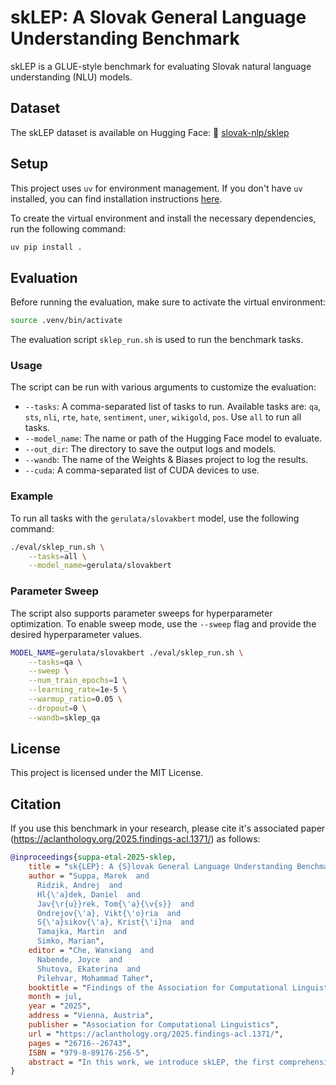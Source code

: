 # skLEP: A Slovak General Language Understanding Benchmark

skLEP is a GLUE-style benchmark for evaluating Slovak natural language understanding (NLU) models.

## Dataset

The skLEP dataset is available on Hugging Face: 🤗 [slovak-nlp/sklep](https://huggingface.co/datasets/slovak-nlp/sklep)

## Setup

This project uses `uv` for environment management. If you don't have `uv` installed, you can find installation instructions [here](https://docs.astral.sh/uv/getting-started/installation/).

To create the virtual environment and install the necessary dependencies, run the following command:

```bash
uv pip install .
```

## Evaluation

Before running the evaluation, make sure to activate the virtual environment:

```bash
source .venv/bin/activate
```

The evaluation script `sklep_run.sh` is used to run the benchmark tasks.

### Usage

The script can be run with various arguments to customize the evaluation:

- `--tasks`: A comma-separated list of tasks to run. Available tasks are: `qa`, `sts`, `nli`, `rte`, `hate`, `sentiment`, `uner`, `wikigold`, `pos`. Use `all` to run all tasks.
- `--model_name`: The name or path of the Hugging Face model to evaluate.
- `--out_dir`: The directory to save the output logs and models.
- `--wandb`: The name of the Weights & Biases project to log the results.
- `--cuda`: A comma-separated list of CUDA devices to use.

### Example

To run all tasks with the `gerulata/slovakbert` model, use the following command:

```bash
./eval/sklep_run.sh \
    --tasks=all \
    --model_name=gerulata/slovakbert
```

### Parameter Sweep

The script also supports parameter sweeps for hyperparameter optimization. To enable sweep mode, use the `--sweep` flag and provide the desired hyperparameter values.

```bash
MODEL_NAME=gerulata/slovakbert ./eval/sklep_run.sh \
    --tasks=qa \
    --sweep \
    --num_train_epochs=1 \
    --learning_rate=1e-5 \
    --warmup_ratio=0.05 \
    --dropout=0 \
    --wandb=sklep_qa
```

## License

This project is licensed under the MIT License.

## Citation

If you use this benchmark in your research, please cite it's associated paper (<https://aclanthology.org/2025.findings-acl.1371/>) as follows:

```bibtex
@inproceedings{suppa-etal-2025-sklep,
    title = "sk{LEP}: A {S}lovak General Language Understanding Benchmark",
    author = "Suppa, Marek  and
      Ridzik, Andrej  and
      Hl{\'a}dek, Daniel  and
      Jav{\r{u}}rek, Tom{\'a}{\v{s}}  and
      Ondrejov{\'a}, Vikt{\'o}ria  and
      S{\'a}sikov{\'a}, Krist{\'i}na  and
      Tamajka, Martin  and
      Simko, Marian",
    editor = "Che, Wanxiang  and
      Nabende, Joyce  and
      Shutova, Ekaterina  and
      Pilehvar, Mohammad Taher",
    booktitle = "Findings of the Association for Computational Linguistics: ACL 2025",
    month = jul,
    year = "2025",
    address = "Vienna, Austria",
    publisher = "Association for Computational Linguistics",
    url = "https://aclanthology.org/2025.findings-acl.1371/",
    pages = "26716--26743",
    ISBN = "979-8-89176-256-5",
    abstract = "In this work, we introduce skLEP, the first comprehensive benchmark specifically designed for evaluating Slovak natural language understanding (NLU) models. We have compiled skLEP to encompass nine diverse tasks that span token-level, sentence-pair, and document-level challenges, thereby offering a thorough assessment of model capabilities. To create this benchmark, we curated new, original datasets tailored for Slovak and meticulously translated established English NLU resources. Within this paper, we also present the first systematic and extensive evaluation of a wide array of Slovak-specific, multilingual, and English pre-trained language models using the skLEP tasks. Finally, we also release the complete benchmark data, an open-source toolkit facilitating both fine-tuning and evaluation of models, and a public leaderboard at \url{https://github.com/slovak-nlp/sklep} in the hopes of fostering reproducibility and drive future research in Slovak NLU."
}
```
